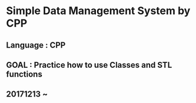 # Simple Data Management System by CPP
## Language : CPP
## GOAL : Practice how to use Classes and STL functions 
## 20171213 ~
